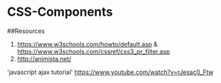 # CSS-Components

##Resources
1. https://www.w3schools.com/howto/default.asp & https://www.w3schools.com/cssref/css3_pr_filter.asp
2. http://animista.net/

'javascript ajax tutorial'
https://www.youtube.com/watch?v=rJesac0_Ftw
